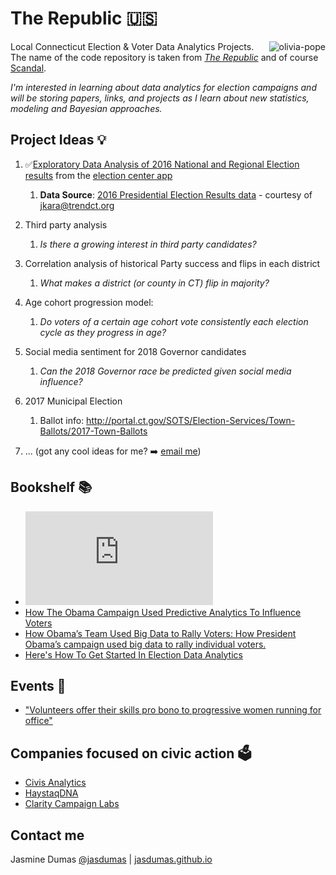 # The Republic 🇺🇸
<img src="https://media.giphy.com/media/l0HlATpsNOlkDq6LC/giphy.gif" alt="olivia-pope" align="right">

Local Connecticut Election &amp; Voter Data Analytics Projects. The name of the code repository is taken from [_The Republic_](https://en.wikipedia.org/wiki/Republic_(Plato)) and of course [Scandal](http://abc.go.com/shows/scandal).

_I'm interested in learning about data analytics for election campaigns and will be storing papers, links, and projects as I learn about new statistics, modeling and Bayesian approaches._ 

## Project Ideas 💡

1. ✅[Exploratory Data Analysis of 2016 National and Regional Election results](https://jasdumas.github.io/the-republic/exploratory_data_analysis_sots_election_app.html) from the [election center app](http://ctemspublic.pcctg.net/#/home)
     1. **Data Source**: [2016 Presidential Election Results data](https://raw.githubusercontent.com/jakekara/ct-election-2016-certified-data/master/output/merged_state_votes_pretty.csv) - courtesy of jkara@trendct.org

2. Third party analysis
     1. _Is there a growing interest in third party candidates?_

3. Correlation analysis of historical Party success and flips in each district
     1. _What makes a district (or county in CT) flip in majority?_

4. Age cohort progression model: 
     1. _Do voters of a certain age cohort vote consistently each election cycle as they progress in age?_

5. Social media sentiment for 2018 Governor candidates
     1. _Can the 2018 Governor race be predicted given social media influence?_
     
6. 2017 Municipal Election
     1. Ballot info: http://portal.ct.gov/SOTS/Election-Services/Town-Ballots/2017-Town-Ballots

7. ... (got any cool ideas for me? :arrow_right: [email me](mailto:jasmine.dumas@gmail.com))

## Bookshelf 📚

- ![A Bayesian Prediction Model for the U.S. Presidential Election](http://electionanalytics.cs.illinois.edu/site/file/Rigdon2009.pdf)
- [How The Obama Campaign Used Predictive Analytics To Influence Voters](https://go.forrester.com/blogs/13-06-27-how_the_obama_campaign_used_predictive_analytics_to_influence_voters/)
- [How Obama’s Team Used Big Data to Rally Voters: How President Obama’s campaign used big data to rally individual voters.](https://www.technologyreview.com/s/509026/how-obamas-team-used-big-data-to-rally-voters/)
- [Here's How To Get Started In Election Data Analytics](https://www.forbes.com/sites/metabrown/2016/11/29/free-voter-data-helps-campaigns-gain-data-edge/#51b496f724eb)

## Events 🎫

- ["Volunteers offer their skills pro bono to progressive women running for office"](https://twitter.com/lkherman/status/928081355040280577)

## Companies focused on civic action 🗳️

- [Civis Analytics](https://www.civisanalytics.com/)
- [HaystaqDNA](https://haystaqdna.com/)
- [Clarity Campaign Labs](http://www.claritycampaigns.com/)

## Contact me

Jasmine Dumas [@jasdumas](https://twitter.com/jasdumas) | [jasdumas.github.io](http://jasdumas.github.io/)



